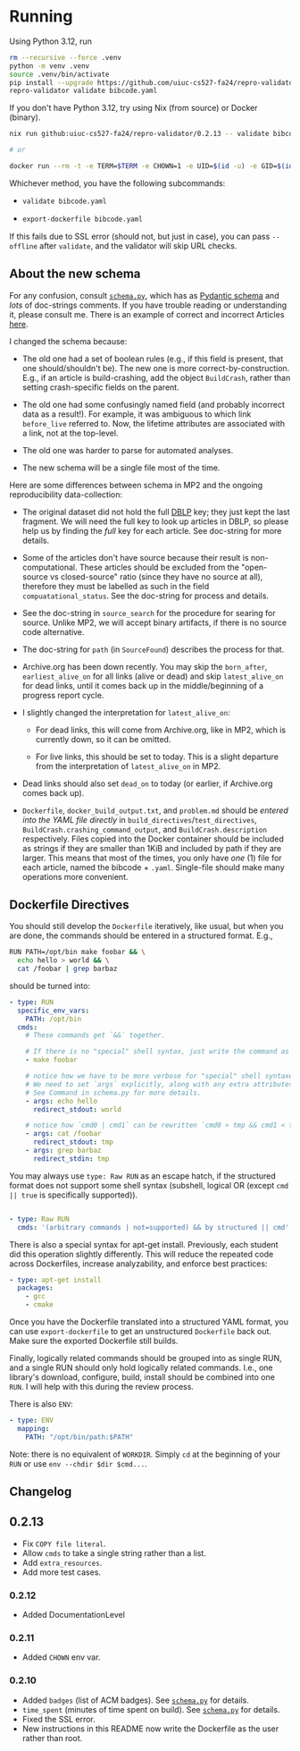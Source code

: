 # Running

Using Python 3.12, run

``` sh
rm --recursive --force .venv
python -m venv .venv
source .venv/bin/activate
pip install --upgrade https://github.com/uiuc-cs527-fa24/repro-validator/archive/main.zip
repro-validator validate bibcode.yaml
```

If you don't have Python 3.12, try using Nix (from source) or Docker (binary).

``` sh
nix run github:uiuc-cs527-fa24/repro-validator/0.2.13 -- validate bibcode.yaml

# or

docker run --rm -t -e TERM=$TERM -e CHOWN=1 -e UID=$(id -u) -e GID=$(id -g) -v $PWD:$PWD -w $PWD ghcr.io/charmoniumq/repro-validator:0.2.13 validate bibcode.yaml
```

Whichever method, you have the following subcommands:

- ``` sh
  validate bibcode.yaml
  ```

- ``` sh
  export-dockerfile bibcode.yaml
  ```

If this fails due to SSL error (should not, but just in case), you can pass `--offline` after `validate`, and the validator will skip URL checks.

## About the new schema

For any confusion, consult [`schema.py`](./schema.py), which has as [Pydantic schema](https://pydantic.dev/) and _lots_ of doc-strings comments. If you have trouble reading or understanding it, please consult me. There is an example of correct and incorrect Articles [here](./test_cases).

I changed the schema because:

- The old one had a set of boolean rules (e.g., if this field is present, that one should/shouldn't be). The new one is more correct-by-construction. E.g., if an article is build-crashing, add the object `BuildCrash`, rather than setting crash-specific fields on the parent.

- The old one had some confusingly named field (and probably incorrect data as a result!). For example, it was ambiguous to which link `before_live` referred to. Now, the lifetime attributes are associated with a link, not at the top-level.

- The old one was harder to parse for automated analyses.

- The new schema will be a single file most of the time.

Here are some differences between schema in MP2 and the ongoing reproducibility data-collection:

- The original dataset did not hold the full [DBLP](https://dblp.org) key; they just kept the last fragment. We will need the full key to look up articles in DBLP, so please help us by finding the _full_ key for each article. See doc-string for more details.

- Some of the articles don't have source because their result is non-computational. These articles should be excluded from the "open-source vs closed-source" ratio (since they have no source at all), therefore they must be labelled as such in the field `compuatational_status`. See the doc-string for process and details.

- See the doc-string in `source_search` for the procedure for searing for source. Unlike MP2, we will accept binary artifacts, if there is no source code alternative.

- The doc-string for `path` (in `SourceFound`) describes the process for that.

- Archive.org has been down recently. You may skip the `born_after`, `earliest_alive_on` for all links (alive or dead) and skip `latest_alive_on` for dead links, until it comes back up in the middle/beginning of a progress report cycle.

- I slightly changed the interpretation for `latest_alive_on`:

  - For dead links, this will come from Archive.org, like in MP2, which is currently down, so it can be omitted.

  - For live links, this should be set to today. This is a slight departure from the interpretation of `latest_alive_on` in MP2.

- Dead links should also set `dead_on` to today (or earlier, if Archive.org comes back up).

- `Dockerfile`, `docker_build_output.txt`, and `problem.md` should be _entered into the YAML file directly_ in `build_directives`/`test_directives`, `BuildCrash.crashing_command_output`, and `BuildCrash.description` respectively. Files copied into the Docker container should be included as strings if they are smaller than 1KiB and included by path if they are larger. This means that most of the times, you only have _one_ (1) file for each article, named the bibcode + `.yaml`. Single-file should make many operations  more convenient.

## Dockerfile Directives

You should still develop the `Dockerfile` iteratively, like usual, but when you are done, the commands should be entered in a structured format. E.g.,

```bash
RUN PATH=/opt/bin make foobar && \
  echo hello > world && \
  cat /foobar | grep barbaz
```

should be turned into:

```yaml
- type: RUN
  specific_env_vars:
    PATH: /opt/bin
  cmds:
    # These commands get `&&` together.

    # If there is no "special" shell syntax, just write the command as a list element.
    - make foobar

    # notice how we have to be more verbose for "special" shell syntaxes, like redirection.
    # We need to set `args` explicitly, along with any extra attributes.
    # See Command in schema.py for more details.
    - args: echo hello
      redirect_stdout: world

    # notice how `cmd0 | cmd1` can be rewritten `cmd0 > tmp && cmd1 < tmp`.
    - args: cat /foobar
      redirect_stdout: tmp
    - args: grep barbaz
      redirect_stdin: tmp
```

You may always use `type: Raw RUN` as an escape hatch, if the structured format does not support some shell syntax (subshell, logical OR (except `cmd || true` is specifically supported)).

  ```yaml

  - type: Raw RUN
    cmds: '(arbitrary commands | not=supported) && by structured || cmd'
  ```

There is also a special syntax for apt-get install. Previously, each student did this operation slightly differently. This will reduce the repeated code across Dockerfiles, increase analyzability, and enforce best practices:

```yaml
- type: apt-get install
  packages:
    - gcc
    - cmake
```

Once you have the Dockerfile translated into a structured YAML format, you can use `export-dockerfile` to get an unstructured `Dockerfile` back out. Make sure the exported Dockerfile still builds.

Finally, logically related commands should be grouped into as single RUN, and a single RUN should only hold logically related commands. I.e., one library's download, configure, build, install should be combined into one `RUN`. I will help with this during the review process.

There is also `ENV`:

``` yaml
- type: ENV
  mapping:
    PATH: "/opt/bin/path:$PATH"
```

Note: there is no equivalent of `WORKDIR`. Simply `cd` at the beginning of your `RUN` or use `env --chdir $dir $cmd...`.

## Changelog

## 0.2.13

- Fix `COPY file literal`.
- Allow `cmds` to take a single string rather than a list.
- Add `extra_resources`.
- Add more test cases.

### 0.2.12

- Added DocumentationLevel

### 0.2.11

- Added `CHOWN` env var.

### 0.2.10
  - Added `badges` (list of ACM badges). See [`schema.py`](./repro_validator/schema.py) for details.
  - `time_spent` (minutes of time spent on build). See [`schema.py`](./repro_validator/schema.py) for details.
  - Fixed the SSL error.
  - New instructions in this README now write the Dockerfile as the user rather than root.
